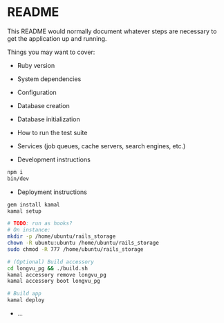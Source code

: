 # README

This README would normally document whatever steps are necessary to get the
application up and running.

Things you may want to cover:

* Ruby version

* System dependencies

* Configuration

* Database creation

* Database initialization

* How to run the test suite

* Services (job queues, cache servers, search engines, etc.)

* Development instructions
```sh
npm i
bin/dev
```

* Deployment instructions

```sh
gem install kamal
kamal setup

# TODO: run as hooks?
# On instance:
mkdir -p /home/ubuntu/rails_storage
chown -R ubuntu:ubuntu /home/ubuntu/rails_storage
sudo chmod -R 777 /home/ubuntu/rails_storage

# (Optional) Build accessory
cd longvu_pg && ./build.sh
kamal accessory remove longvu_pg
kamal accessory boot longvu_pg

# Build app
kamal deploy
```

* ...
